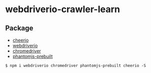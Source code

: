 # webdriverio-crawler-learn

## Package
- [cheerio](https://github.com/cheeriojs/cheerio)
- [webdriverio](https://github.com/webdriverio/webdriverio)
- [chromedriver](https://github.com/giggio/node-chromedriver)
- [phantomjs-prebuilt](https://github.com/Medium/phantomjs)

```shell
$ npm i webdriverio chromedriver phantomjs-prebuilt cheerio -S
```